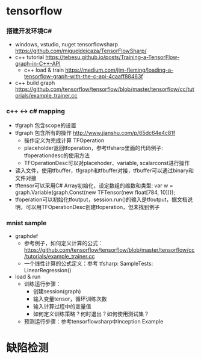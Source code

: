 
# tensorflow

### 搭建开发环境C#

- windows, vstudio, nuget tensorflowsharp https://github.com/migueldeicaza/TensorFlowSharp/
- c++ tutorial https://tebesu.github.io/posts/Training-a-TensorFlow-graph-in-C++-API
  - c++ load & train https://medium.com/jim-fleming/loading-a-tensorflow-graph-with-the-c-api-4caaff88463f
- c++ build graph https://github.com/tensorflow/tensorflow/blob/master/tensorflow/cc/tutorials/example_trainer.cc

### c++ <-> c# mapping

- tfgraph 包含scope的设置
- tfgraph 包含所有的操作 http://www.jianshu.com/p/65dc64e4c81f
  - 操作定义为完成计算 TFOperation
  - placeholder返回tfoperation，参考tfsharp里面的代码例子: tfoperationdesc的使用方法
  - TFOperationDesc可以对placehoder、variable, scalarconst进行操作
- 读入文件，使用tfbuffer，tfgraph和tfbuffer对接，tfbuffer可以通过binary和文件对接
- tftensor可以采用C# Array初始化，设定数组的维数和类型: var w = graph.Variable(graph.Const(new TFTensor(new float[784, 10])));
- tfoperation可以初始化tfoutput，session.run()的输入是tfoutput，据文档说明，可以用TFOperationDesc创建tfoperation，但未找到例子

### mnist sample

- graphdef
  - 参考例子，如何定义计算的公式：https://github.com/tensorflow/tensorflow/blob/master/tensorflow/cc/tutorials/example_trainer.cc
  - 一个线性计算的公式定义：参考 tfsharp: SampleTests: LinearRegression()
- load & run
  - 训练运行步骤：
    - 创建session(graph)
    - 输入变量tensor，循环训练次数
    - 输入计算过程中的变量值
    - 如何定义训练策略？何时退出？如何使用测试集？
  - 预测运行步骤：参考tensorflowsharp中Inception Example

# 缺陷检测
